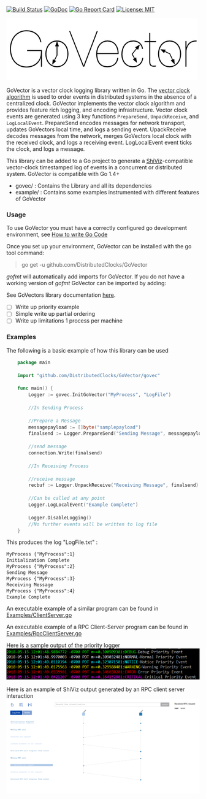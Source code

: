 [![Build Status](https://travis-ci.com/DistributedClocks/GoVector.svg?branch=master)](https://travis-ci.com/DistributedClocks/GoVector)
[![GoDoc](https://godoc.org/github.com/DistributedClocks/GoVector?status.svg)](https://godoc.org/github.com/DistributedClocks/GoVector)
[![Go Report Card](https://goreportcard.com/badge/github.com/DIstributedClocks/GoVector)](https://goreportcard.com/badge/github.com/DIstributedClocks/GoVector)
[![License: MIT](https://img.shields.io/badge/License-MIT-yellow.svg)](https://opensource.org/licenses/MIT)

![GoVector.png](.images/GoVector.png)

GoVector is a vector clock logging library written in Go. The [vector
clock algorithm](https://en.wikipedia.org/wiki/Vector_clock) is used
to order events in distributed systems in the absence of a centralized
clock. GoVector implements the vector clock algorithm and provides
feature rich logging, and encoding infrastructure. Vector clock events
are generated using 3 key functions `PrepareSend`, `UnpackReceive`,
and `LogLocalEvent`. PrepareSend encodes messages for network
transport, updates GoVectors local time, and logs a sending event.
UpackReceive decodes messages from the network, merges GoVectors local
clock with the received clock, and logs a receiving event. LogLocalEvent
event ticks the clock, and logs a message.

This library can be added to a Go project to generate a
[ShiViz](http://bestchai.bitbucket.io/shiviz/)-compatible vector-clock
timestamped log of events in a concurrent or distributed system.
GoVector is compatible with Go 1.4+ 

* govec/    : Contains the Library and all its dependencies
* example/  : Contains some examples instrumented with different features of GoVector

### Usage

To use GoVector you must have a correctly configured go development
environment, see [How to write Go
Code](https://golang.org/doc/code.html)

Once you set up your environment, GoVector can be installed with the go
tool command:

> go get -u github.com/DistributedClocks/GoVector

*gofmt* will automatically add imports for GoVector. If you do not
have a working version of *gofmt* GoVector can be imported by adding:

See GoVectors library documentation
[here](https://godoc.org/github.com/DistributedClocks/GoVector/govec).

- [ ] Write up priority example
- [ ] Simple write up partial ordering
- [ ] Write up limitations 1 process per machine

###   Examples

The following is a basic example of how this library can be used 
```go
	package main

	import "github.com/DistributedClocks/GoVector/govec"

	func main() {
		Logger := govec.InitGoVector("MyProcess", "LogFile")
		
		//In Sending Process
		
		//Prepare a Message
		messagepayload := []byte("samplepayload")
		finalsend := Logger.PrepareSend("Sending Message", messagepayload)
		
		//send message
		connection.Write(finalsend)

		//In Receiving Process
		
		//receive message
		recbuf := Logger.UnpackReceive("Receiving Message", finalsend)

		//Can be called at any point 
		Logger.LogLocalEvent("Example Complete")
		
		Logger.DisableLogging()
		//No further events will be written to log file
	}
```

This produces the log "LogFile.txt" :

	MyProcess {"MyProcess":1}
	Initialization Complete
	MyProcess {"MyProcess":2}
	Sending Message
	MyProcess {"MyProcess":3}
	Receiving Message
	MyProcess {"MyProcess":4}
	Example Complete

An executable example of a similar program can be found in
[Examples/ClientServer.go](example/ClientServer/ClientServer.go)

An executable example of a RPC Client-Server program can be found in 
[Examples/RpcClientServer.go](example/RpcClientServer/RpcClientServer.go)


Here is a sample output of the priority logger
![PriorityLoggerOutput.png](.images/PriorityLoggerOutput.png)

Here is an example of ShiViz output generated by an RPC client server
interaction
![ShivizExample.png](.images/shiviz_output.png)
<!-- July 2017: Brokers are no longer supported, maybe they will come back.

### VectorBroker

type VectorBroker
   * func Init(logfilename string, pubport string, subport string)

### Usage

    A simple stand-alone program can be found in server/broker/runbroker.go 
    which will setup a broker with command line parameters.
   	Usage is: 
    "go run ./runbroker (-logpath logpath) -pubport pubport -subport subport"

    Tests can be run via GoVector/test/broker_test.go and "go test" with the 
    Go-Check package (https://labix.org/gocheck). To get this package use 
    "go get gopkg.in/check.v1".
    
Detailed Setup:

Step 1:

    Create a Global Variable of type brokervec.VectorBroker and Initialize 
    it like this =

    broker.Init(logpath, pubport, subport)
    
    Where:
    - the logpath is the path and name of the log file you want created, or 
    "" if no log file is wanted. E.g. "C:/temp/test" will result in the file 
    "C:/temp/test-log.txt" being created.
    - the pubport is the port you want to be open for publishers to send
    messages to the broker.
    - the subport is the port you want to be open for subscribers to receive 
    messages from the broker.

Step 2:

    Setup your GoVec so that the real-time boolean is set to true and the correct
    brokeraddr and brokerpubport values are set in the Initialize method you
    intend to use.

Step 3 (optional):

    Setup a Subscriber to connect to the broker via a WebSocket over the correct
    subport. For example, setup a web browser running JavaScript to connect and
    display messages as they are received. Make RPC calls by sending a JSON 
    object of the form:
            var msg = {
            method: "SubManager.AddFilter", 
            params: [{"Nonce":nonce, "Regex":regex}], 
            id: 0
            }
            var text = JSON.stringify(msg)

####   RPC Calls

    Publisher RPC calls are made automatically from the GoVec library if the 
    broker is enabled.
    
    Subscriber RPC calls:
    * AddNetworkFilter(nonce string, reply *string)
        Filters messages so that only network messages are sent to the 
        subscriber.      
    * RemoveNetworkFilter(nonce string, reply *string)
        Filters messages so that both network and local messages are sent to the 
        subscriber.
    * SendOldMessages(nonce string, reply *string)
        Sends any messages received before the requesting subscriber subscribed.
  -->
